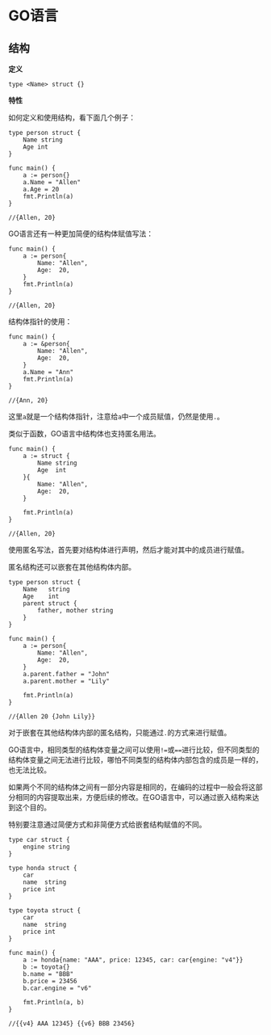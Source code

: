 # GO语言

## 结构

**定义**

```
type <Name> struct {}
```

**特性**

如何定义和使用结构，看下面几个例子：

```
type person struct {
    Name string
    Age int
}

func main() {
    a := person{}
    a.Name = "Allen"
    a.Age = 20
    fmt.Println(a)
}

//{Allen, 20}
```

GO语言还有一种更加简便的结构体赋值写法：

```
func main() {
	a := person{
		Name: "Allen",
		Age:  20,
	}
	fmt.Println(a)
}

//{Allen, 20}
```

结构体指针的使用：

```
func main() {
	a := &person{
		Name: "Allen",
		Age:  20,
	}
	a.Name = "Ann"
	fmt.Println(a)
}

//{Ann, 20}
```

这里`a`就是一个结构体指针，注意给`a`中一个成员赋值，仍然是使用`.`。

类似于函数，GO语言中结构体也支持匿名用法。

```
func main() {
	a := struct {
		Name string
		Age  int
	}{
		Name: "Allen",
		Age:  20,
	}

	fmt.Println(a)
}

//{Allen, 20}
```

使用匿名写法，首先要对结构体进行声明，然后才能对其中的成员进行赋值。

匿名结构还可以嵌套在其他结构体内部。

```
type person struct {
	Name   string
	Age    int
	parent struct {
		father, mother string
	}
}

func main() {
	a := person{
		Name: "Allen",
		Age:  20,
	}
	a.parent.father = "John"
	a.parent.mother = "Lily"

	fmt.Println(a)
}

//{Allen 20 {John Lily}}
```

对于嵌套在其他结构体内部的匿名结构，只能通过`.`的方式来进行赋值。

GO语言中，相同类型的结构体变量之间可以使用`!=`或`==`进行比较，但不同类型的结构体变量之间无法进行比较，哪怕不同类型的结构体内部包含的成员是一样的，也无法比较。

如果两个不同的结构体之间有一部分内容是相同的，在编码的过程中一般会将这部分相同的内容提取出来，方便后续的修改。在GO语言中，可以通过嵌入结构来达到这个目的。

特别要注意通过简便方式和非简便方式给嵌套结构赋值的不同。

```
type car struct {
	engine string
}

type honda struct {
	car
	name  string
	price int
}

type toyota struct {
	car
	name  string
	price int
}

func main() {
	a := honda{name: "AAA", price: 12345, car: car{engine: "v4"}}
	b := toyota{}
	b.name = "BBB"
	b.price = 23456
	b.car.engine = "v6"

	fmt.Println(a, b)
}

//{{v4} AAA 12345} {{v6} BBB 23456}
```
